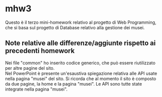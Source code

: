 # mhw3

Questo è il terzo mini-homework relativo al progetto di Web Programming, che si basa sul progetto di Database relativo alla gestione dei musei.

## Note relative alle differenze/aggiunte rispetto ai precedenti homework
Nei file "common" ho inserito codice generico, che può essere riutilizzato per altre pagine del sito.<br/>
Nel PowerPoint è presente un'esaustiva spiegazione relativa alle API usate nella pagina "musei" del sito.
Si ricorda che al momento il sito è composto da due pagine, la home e la pagina "musei". Le API sono tutte state integrate nella pagina "musei".
